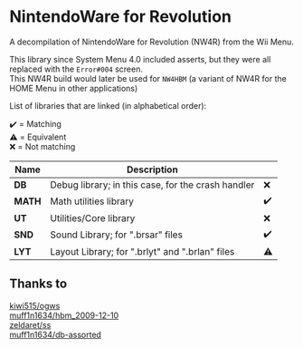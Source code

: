 NintendoWare for Revolution
===========================
A decompilation of NintendoWare for Revolution (NW4R) from the Wii Menu.  

This library since System Menu 4.0 included asserts, but they were all replaced with the `Error#004` screen.  
This NW4R build would later be used for `NW4HBM` (a variant of NW4R for the HOME Menu in other applications)

List of libraries that are linked (in alphabetical order):

✔️ = Matching  
⚠️ = Equivalent  
❌ = Not matching  

|   Name   |                    Description                     |    |
|----------|----------------------------------------------------|----|
| **DB**   | Debug library; in this case, for the crash handler | ❌ |
| **MATH** | Math utilities library                             | ✔️ |
| **UT**   | Utilities/Core library                             | ❌ |
| **SND**  | Sound Library; for ".brsar" files                  | ✔️ |
| **LYT**  | Layout Library; for ".brlyt" and ".brlan" files    | ⚠️ |

Thanks to
---------
[kiwi515/ogws](https://github.com/kiwi515/ogws)  
[muff1n1634/hbm_2009-12-10](https://github.com/muff1n1634/hbm_2009-12-10)  
[zeldaret/ss](https://github.com/zeldaret/ss)  
[muff1n1634/db-assorted](https://github.com/muff1n1634/db-assorted)  
